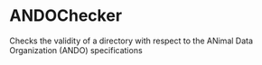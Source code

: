# ANDOChecker
Checks the validity of a directory with respect to the ANimal Data Organization (ANDO) specifications
